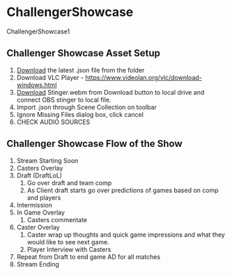 # ChallengerShowcase
 ChallengerShowcase1

## Challenger Showcase Asset Setup

1. [Download](https://github.com/XlncEsports/ChallengerShowcase/releases) the latest .json file from the folder
2. Download VLC Player - https://www.videolan.org/vlc/download-windows.html
3. [Download](https://github.com/XlncEsports/ChallengerShowcase/blob/main/Assets/ScenePNGS/Stinger.webm) Stinger.webm from Download button to local drive and connect OBS stinger to local file.
4. Import .json through Scene Collection on toolbar
5. Ignore Missing Files dialog box, click cancel
6. CHECK AUDIO SOURCES


## Challenger Showcase Flow of the Show

1. Stream Starting Soon
2. Casters Overlay
3. Draft (DraftLoL) 
    1. Go over draft and team comp
    2. As Client draft starts go over predictions of games based on comp and players
4. Intermission
5. In Game Overlay
    1. Casters commentate 
6. Caster Overlay
    1. Caster wrap up thoughts and quick game impressions and what they would like to see next game.
    2. Player Interview with Casters
7. Repeat from Draft to end game AD for all matches
8. Stream Ending
